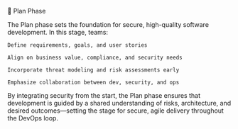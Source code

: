 🧠 Plan Phase

The Plan phase sets the foundation for secure, high-quality software development. In this stage, teams:

    Define requirements, goals, and user stories

    Align on business value, compliance, and security needs

    Incorporate threat modeling and risk assessments early

    Emphasize collaboration between dev, security, and ops

By integrating security from the start, the Plan phase ensures that development is guided by a shared understanding of risks, architecture, and desired outcomes—setting the stage for secure, agile delivery throughout the DevOps loop.